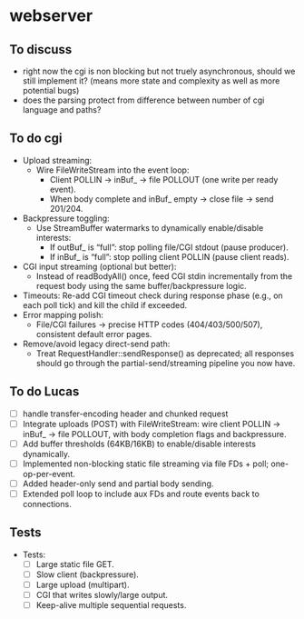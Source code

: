 # webserver

## To discuss
- right now the cgi is non blocking but not truely asynchronous, should we still implement it? (means more state and complexity as well as more potential bugs)
- does the parsing protect from difference between number of cgi language and paths?

## To do cgi 

* Upload streaming:
	* Wire FileWriteStream into the event loop:
		* Client POLLIN → inBuf_ → file POLLOUT (one write per ready event).
		* When body complete and inBuf_ empty → close file → send 201/204.
* Backpressure toggling:
	* Use StreamBuffer watermarks to dynamically enable/disable interests:
		* If outBuf_ is “full”: stop polling file/CGI stdout (pause producer).
		* If inBuf_ is “full”: stop polling client POLLIN (pause client reads).
* CGI input streaming (optional but better):
	* Instead of readBodyAll() once, feed CGI stdin incrementally from the request body using the same buffer/backpressure logic.
* Timeouts:
	Re-add CGI timeout check during response phase (e.g., on each poll tick) and kill the child if exceeded.
* Error mapping polish:
	* File/CGI failures → precise HTTP codes (404/403/500/507), consistent default error pages.
* Remove/avoid legacy direct-send path:
	* Treat RequestHandler::sendResponse() as deprecated; all responses should go through the partial-send/streaming pipeline 	you now have.

## To do Lucas ## 
- [ ] handle transfer-encoding header and chunked request
- [ ] Integrate uploads (POST) with FileWriteStream: wire client POLLIN → inBuf_ → file POLLOUT, with body completion flags and backpressure.
- [ ] Add buffer thresholds (64KB/16KB) to enable/disable interests dynamically.
- [ ] Implemented non-blocking static file streaming via file FDs + poll; one-op-per-event.
- [ ] Added header-only send and partial body sending.
- [ ] Extended poll loop to include aux FDs and route events back to connections.

## Tests ##
* Tests:
	* [ ] Large static file GET.
	* [ ] Slow client (backpressure).
	* [ ] Large upload (multipart).
	* [ ] CGI that writes slowly/large output.
	* [ ] Keep-alive multiple sequential requests.
